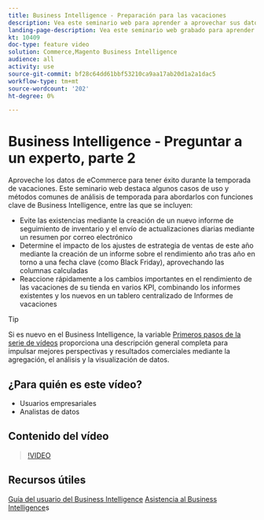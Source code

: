```yaml
---
title: Business Intelligence - Preparación para las vacaciones
description: Vea este seminario web para aprender a aprovechar sus datos de comercio electrónico para tener éxito durante la temporada de vacaciones.
landing-page-description: Vea este seminario web grabado para aprender a aprovechar sus datos de comercio electrónico para tener éxito durante la temporada de vacaciones.
kt: 10409
doc-type: feature video
solution: Commerce,Magento Business Intelligence
audience: all
activity: use
source-git-commit: bf28c64dd61bbf53210ca9aa17ab20d1a2a1dac5
workflow-type: tm+mt
source-wordcount: '202'
ht-degree: 0%

---
```


# Business Intelligence - Preguntar a un experto, parte 2

Aproveche los datos de eCommerce para tener éxito durante la temporada de vacaciones. Este seminario web destaca algunos casos de uso y métodos comunes de análisis de temporada para abordarlos con funciones clave de Business Intelligence, entre las que se incluyen:

- Evite las existencias mediante la creación de un nuevo informe de seguimiento de inventario y el envío de actualizaciones diarias mediante un resumen por correo electrónico
- Determine el impacto de los ajustes de estrategia de ventas de este año mediante la creación de un informe sobre el rendimiento año tras año en torno a una fecha clave (como Black Friday), aprovechando las columnas calculadas
- Reaccione rápidamente a los cambios importantes en el rendimiento de las vacaciones de su tienda en varios KPI, combinando los informes existentes y los nuevos en un tablero centralizado de Informes de vacaciones

>[!TIP]
>
>Si es nuevo en el Business Intelligence, la variable [Primeros pasos de la serie de vídeos](./../1-overview.md) proporciona una descripción general completa para impulsar mejores perspectivas y resultados comerciales mediante la agregación, el análisis y la visualización de datos.

## ¿Para quién es este vídeo?

- Usuarios empresariales
- Analistas de datos

## Contenido del vídeo

>[!VIDEO](https://video.tv.adobe.com/v/342496?quality=12&learn=on)

## Recursos útiles

[Guía del usuario del Business Intelligence](https://docs.magento.com/mbi/)
[Asistencia al Business Intelligence](https://support.magento.com/hc/en-us/articles/360016730811)s